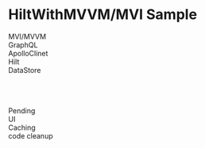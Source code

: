 # HiltWithMVVM/MVI Sample

MVI/MVVM<br />
GraphQL<br />
ApolloClinet<br />
Hilt<br />
DataStore<br />
<br />
<br />
<br />

Pending<br />
UI<br />
Caching<br />
code cleanup<br />



